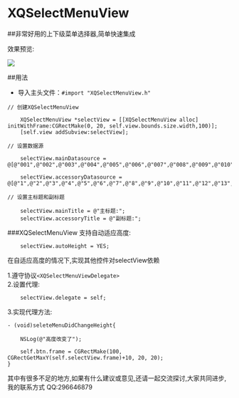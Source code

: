# XQSelectMenuView
##非常好用的上下级菜单选择器,简单快速集成

效果预览:

![](https://github.com/qianggeProgramer/XQSelectMenuView/blob/master/1.gif)

##用法
* 导入主头文件：`#import "XQSelectMenuView.h"`

```objc
// 创建XQSelectMenuView

    XQSelectMenuView *selectView = [[XQSelectMenuView alloc] initWithFrame:CGRectMake(0, 20, self.view.bounds.size.width,100)];
    [self.view addSubview:selectView];
    
// 设置数据源

    selectView.mainDatasource = @[@"001",@"002",@"003",@"004",@"005",@"006",@"007",@"008",@"009",@"010",@"011",@"012",@"013",@"014",@"015",@"016",@"017",@"018",@"019",@"020",@"021",@"022",@"023",@"024",@"025",@"026",@"027"];
    
    selectView.accessoryDatasource =  @[@"1",@"2",@"3",@"4",@"5",@"6",@"7",@"8",@"9",@"10",@"11",@"12",@"13",@"14",@"15",@"16",@"17"];
    
// 设置主标题和副标题

    selectView.mainTitle = @"主标题:";
    selectView.accessoryTitle = @"副标题:";
```
###XQSelectMenuView 支持自动适应高度:

```objc
    selectView.autoHeight = YES;
```

在自适应高度的情况下,实现其他控件对selectView依赖

1.遵守协议`<XQSelectMenuViewDelegate>`<br>
2.设置代理:
```objc
    selectView.delegate = self;
```
3.实现代理方法:
```objc
- (void)seleteMenuDidChangeHeight{

    NSLog(@"高度改变了");
    
    self.btn.frame = CGRectMake(100, CGRectGetMaxY(self.selectView.frame)+10, 20, 20);
}
```
其中有很多不足的地方,如果有什么建议或意见,还请一起交流探讨,大家共同进步,我的联系方式  QQ:296646879


